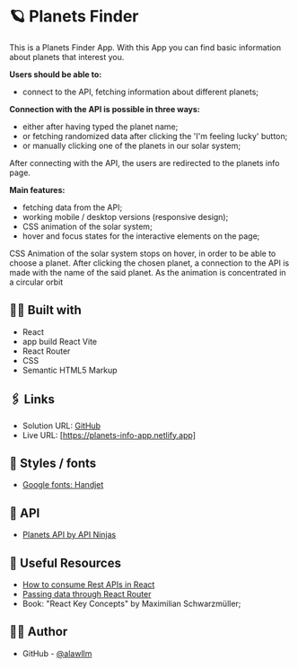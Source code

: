 # 🪐 Planets Finder

This is a Planets Finder App.
With this App you can find basic information about planets that interest you.

**Users should be able to:**
- connect to the API, fetching information about different planets;

**Connection with the API is possible in three ways:**
- either after having typed the planet name;
- or fetching randomized data after clicking the 'I'm feeling lucky' button;
- or manually clicking one of the planets in our solar system;

After connecting with the API, the users are redirected to the planets info page.

**Main features:**
- fetching data from the API;
- working mobile / desktop versions (responsive design);
- CSS animation of the solar system;
- hover and focus states for the interactive elements on the page;

CSS Animation of the solar system stops on hover, in order to be able to choose a planet. After clicking the chosen planet, a connection to the API is made with the name of the said planet. As the animation is concentrated in a circular orbit

## 👨‍💻 Built with

- React
- app build React Vite
- React Router
- CSS
- Semantic HTML5 Markup

## 🖇️ Links

- Solution URL: [GitHub](https://github.com/alawllm/planets_finder)
- Live URL: [https://planets-info-app.netlify.app]

## 💅 Styles / fonts

- [Google fonts: Handjet](https://fonts.google.com/specimen/Handjet)

## 🤖 API

- [Planets API by API Ninjas](https://api-ninjas.com/api/planets)

## 📖 Useful Resources

- [How to consume Rest APIs in React](https://www.freecodecamp.org/news/how-to-consume-rest-apis-in-react/)
- [Passing data through React Router](https://dev.to/thatfemicode/passing-data-states-through-react-router-8dh#:~:text=Data%20known%20as%20state%20can,retrieved%20via%20the%20useLocation%20hook.)
- Book: "React Key Concepts" by Maximilian Schwarzmüller;

## 👧🏻 Author

- GitHub - [@alawllm](https://github.com/alawllm)
